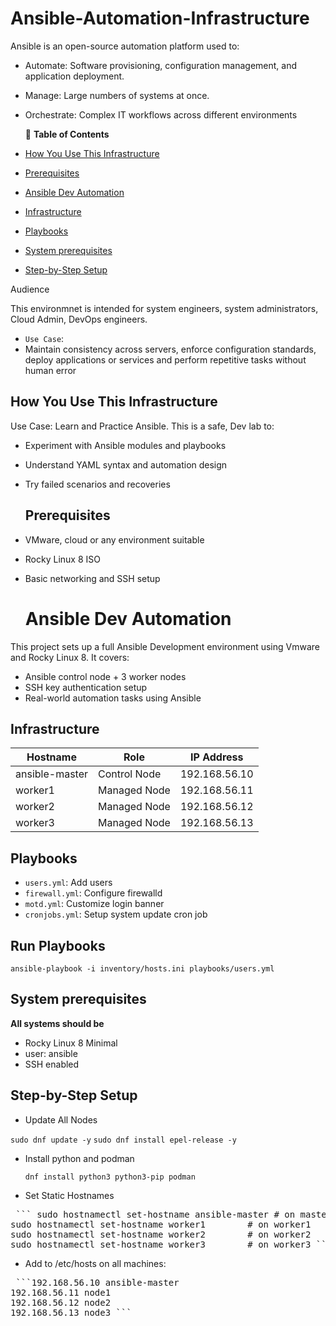 # Ansible-Automation-Infrastructure


Ansible is an open-source automation platform used to:

- Automate: Software provisioning, configuration management, and application deployment.
- Manage: Large numbers of systems at once.
- Orchestrate: Complex IT workflows across different environments

  📑 **Table of Contents**
- [How You Use This Infrastructure](#how-you-use-this-infrastructure)
- [Prerequisites](#prerequisites)
- [Ansible Dev Automation](#Ansible-dev-automation)
- [Infrastructure](#infrastructure)
- [Playbooks](#playbooks)
- [System prerequisites](#system-prerequisites)
- [Step-by-Step Setup](#step-by-step-setup)



Audience

This environmnet is intended for system engineers, system administrators, Cloud Admin, DevOps engineers.
- `Use Case`:
- Maintain consistency across servers, enforce configuration standards, deploy applications or services and perform repetitive tasks without human error

##  How You Use This Infrastructure

Use Case: Learn and Practice Ansible. This is a safe, Dev lab to:

- Experiment with Ansible modules and playbooks
- Understand YAML syntax and automation design
- Try failed scenarios and recoveries

  ##  Prerequisites

- VMware, cloud or any environment suitable
- Rocky Linux 8 ISO
- Basic networking and SSH setup

  # Ansible Dev Automation

This project sets up a full Ansible Development environment using Vmware and Rocky Linux 8. It covers:

- Ansible control node + 3 worker nodes
- SSH key authentication setup
- Real-world automation tasks using Ansible

## Infrastructure

| Hostname       | Role          | IP Address      |
|----------------|---------------|------------------|
| ansible-master | Control Node  | 192.168.56.10 |
| worker1        | Managed Node  | 192.168.56.11 |
| worker2        | Managed Node  | 192.168.56.12 |
| worker3        | Managed Node  | 192.168.56.13 |

##  Playbooks

- `users.yml`: Add users
- `firewall.yml`: Configure firewalld
- `motd.yml`: Customize login banner
- `cronjobs.yml`: Setup system update cron job

##  Run Playbooks

``ansible-playbook -i inventory/hosts.ini playbooks/users.yml``


## System prerequisites

**All systems should be** 
- Rocky Linux 8 Minimal
- user: ansible
- SSH enabled


## Step-by-Step Setup

- Update All Nodes

`sudo dnf update -y`
`sudo dnf install epel-release -y`

- Install python and podman

  `dnf install python3 python3-pip podman`

- Set Static Hostnames

<pre> ``` sudo hostnamectl set-hostname ansible-master # on master 
sudo hostnamectl set-hostname worker1        # on worker1 
sudo hostnamectl set-hostname worker2        # on worker2 
sudo hostnamectl set-hostname worker3        # on worker3 ``` </pre>

- Add to /etc/hosts on all machines:

<pre> ```192.168.56.10 ansible-master 
192.168.56.11 node1 
192.168.56.12 node2 
192.168.56.13 node3 ``` </pre>

